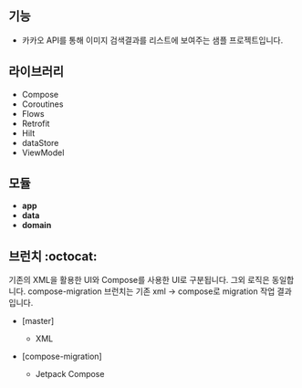 ## 기능
* 카카오 API를 통해 이미지 검색결과를 리스트에 보여주는 샘플 프로젝트입니다.

## 라이브러리
* Compose
* Coroutines
* Flows
* Retrofit
* Hilt
* dataStore
* ViewModel
  
## 모듈
* **app** 
* **data**
* **domain**
  
## 브런치 :octocat:
기존의 XML을 활용한 UI와 Compose를 사용한 UI로 구분됩니다. 그외 로직은 동일합니다. compose-migration 브런치는 기존 xml -> compose로 migration 작업 결과입니다.

- [master]
  - XML

- [compose-migration]
  - Jetpack Compose
